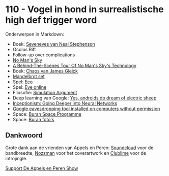 # 110 - Vogel in hond in surrealistische high def trigger word

<p>Onderwerpen in Markdown:</p>

<ul>
<li>Boek: <a href="https://www.goodreads.com/book/show/22816087-seveneves" rel="nofollow">Seveneves van Neal Stephenson</a></li>
<li>Oculus Rift</li>
<li>Follow-up over complications</li>
<li><a href="http://www.no-mans-sky.com" rel="nofollow">No Man's Sky</a></li>
<li><a href="https://www.youtube.com/watch?v=h-kifCYToAU&amp;feature=youtu.be" rel="nofollow">A Behind-The-Scenes Tour Of No Man's Sky's Technology</a></li>
<li>Boek: <a href="https://www.goodreads.com/book/show/64582.Chaos" rel="nofollow">Chaos van James Gleick</a></li>
<li><a href="https://en.wikipedia.org/wiki/Mandelbrot_set" rel="nofollow">Mandelbrot set</a></li>
<li>Spel: <a href="http://www.strangeloopgames.com/announcing-a-new-world/" rel="nofollow">Eco</a></li>
<li>Spel: <a href="https://nl.wikipedia.org/wiki/EVE_Online" rel="nofollow">Eve online</a></li>
<li>Filosofie: <a href="http://www.simulation-argument.com" rel="nofollow">Simulation Argument</a></li>
<li>Deep learning van Google: <a href="http://www.theguardian.com/technology/2015/jun/18/google-image-recognition-neural-network-androids-dream-electric-sheep" rel="nofollow">Yes, androids do dream of electric sheep</a></li>
<li><a href="http://googleresearch.blogspot.co.uk/2015/06/inceptionism-going-deeper-into-neural.html" rel="nofollow">Inceptionism: Going Deeper into Neural Networks</a></li>
<li><a href="http://www.theguardian.com/technology/2015/jun/23/google-eavesdropping-tool-installed-computers-without-permission" rel="nofollow">Google eavesdropping tool installed on computers without permission</a></li>
<li>Space: <a href="https://en.wikipedia.org/wiki/Buran_programme" rel="nofollow">Buran Space Programme</a></li>
<li>Space: <a href="http://ralphmirebs.livejournal.com/219949.html" rel="nofollow">Buran foto's</a></li>
</ul>

<h2>Dankwoord</h2>

<p>Grote dank aan de vrienden van Appels en Peren: <a href="http://soundcloud.com" rel="nofollow">Soundcloud</a> voor de bandbreedte, <a href="http://www.nozzman.com/" rel="nofollow">Nozzman</a> voor het coverartwork en <a href="http://twitter.com/#!/clublime" rel="nofollow">Clublime</a> voor de introjingle.</p><p><a href="https://www.patreon.com/appelsenperenshow" rel="payment">Support De Appels en Peren Show</a></p>
